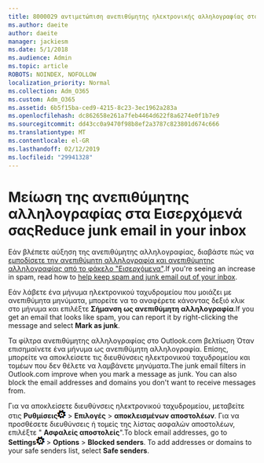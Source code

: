 ```yaml
---
title: 8000029 αντιμετώπιση ανεπιθύμητης ηλεκτρονικής αλληλογραφίας στο Outlook.com
ms.author: daeite
author: daeite
manager: jackiesm
ms.date: 5/1/2018
ms.audience: Admin
ms.topic: article
ROBOTS: NOINDEX, NOFOLLOW
localization_priority: Normal
ms.collection: Adm_O365
ms.custom: Adm_O365
ms.assetid: 6b5f15ba-ced9-4215-8c23-3ec1962a283a
ms.openlocfilehash: dc862658e261a7feb4464d622f8a6274e0f1b7e9
ms.sourcegitcommit: dd43cc0a9470f98b8ef2a3787c823801d674c666
ms.translationtype: MT
ms.contentlocale: el-GR
ms.lasthandoff: 02/12/2019
ms.locfileid: "29941328"
---
```

# <a name="reduce-junk-email-in-your-inbox"></a><span data-ttu-id="f091d-102">Μείωση της ανεπιθύμητης αλληλογραφίας στα Εισερχόμενά σας</span><span class="sxs-lookup"><span data-stu-id="f091d-102">Reduce junk email in your inbox</span></span>

<span data-ttu-id="f091d-103">Εάν βλέπετε αύξηση της ανεπιθύμητης αλληλογραφίας, διαβάστε πώς να [εμποδίσετε την ανεπιθύμητη αλληλογραφία και ανεπιθύμητης αλληλογραφίας από το φάκελο "Εισερχόμενα"](https://go.microsoft.com/fwlink/p/?linkid=873140).</span><span class="sxs-lookup"><span data-stu-id="f091d-103">If you're seeing an increase in spam, read how to [help keep spam and junk email out of your inbox](https://go.microsoft.com/fwlink/p/?linkid=873140).</span></span>
  
<span data-ttu-id="f091d-104">Εάν λάβετε ένα μήνυμα ηλεκτρονικού ταχυδρομείου που μοιάζει με ανεπιθύμητα μηνύματα, μπορείτε να το αναφέρετε κάνοντας δεξιό κλικ στο μήνυμα και επιλέξτε **Σήμανση ως ανεπιθύμητη αλληλογραφία**.</span><span class="sxs-lookup"><span data-stu-id="f091d-104">If you get an email that looks like spam, you can report it by right-clicking the message and select **Mark as junk**.</span></span> 
  
<span data-ttu-id="f091d-p101">Τα φίλτρα ανεπιθύμητης αλληλογραφίας στο Outlook.com βελτίωση Όταν επισημαίνετε ένα μήνυμα ως ανεπιθύμητη αλληλογραφία. Επίσης, μπορείτε να αποκλείσετε τις διευθύνσεις ηλεκτρονικού ταχυδρομείου και τομέων που δεν θέλετε να λαμβάνετε μηνύματα.</span><span class="sxs-lookup"><span data-stu-id="f091d-p101">The junk email filters in Outlook.com improve when you mark a message as junk. You can also block the email addresses and domains you don't want to receive messages from.</span></span>
  
<span data-ttu-id="f091d-p102">Για να αποκλείσετε διευθύνσεις ηλεκτρονικού ταχυδρομείου, μεταβείτε στις **Ρυθμίσεις**![ρυθμίσεις](media/f4b2e798-fff1-4a14-931f-5677a4543b58.png) \> **Επιλογές** \> **αποκλεισμένων αποστολέων**. Για να προσθέσετε διευθύνσεις ή τομείς της λίστας ασφαλών αποστολέων, επιλέξτε " **Ασφαλείς αποστολείς**".</span><span class="sxs-lookup"><span data-stu-id="f091d-p102">To block email addresses, go to **Settings**![Settings](media/f4b2e798-fff1-4a14-931f-5677a4543b58.png) \> **Options** \> **Blocked senders**. To add addresses or domains to your safe senders list, select **Safe senders**.</span></span> 
  

